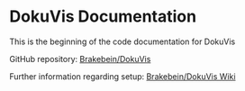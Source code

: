 # DokuVis Documentation
This is the beginning of the code documentation for DokuVis

GitHub repository: [Brakebein/DokuVis](https://github.com/Brakebein/DokuVis)

Further information regarding setup: [Brakebein/DokuVis Wiki](https://github.com/Brakebein/DokuVis/wiki)